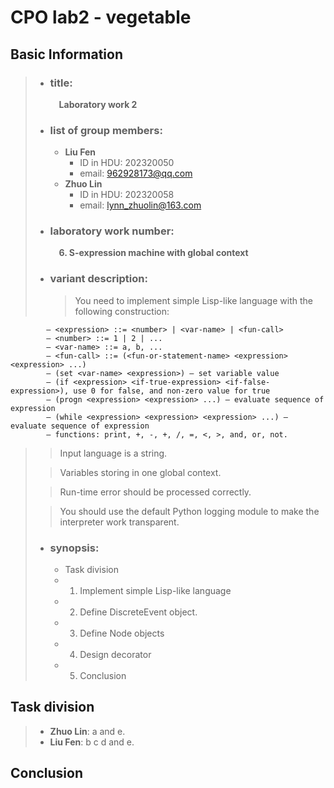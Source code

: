 # CPO lab2 - vegetable

## Basic Information
> - ### title:  
>   &emsp;**Laboratory work 2**
> - ### list of group members:  
>   - **Liu Fen**
>       - ID in HDU: 202320050
>       - email: 962928173@qq.com
>   - **Zhuo Lin**
>       - ID in HDU: 202320058
>       - email: lynn_zhuolin@163.com
> - ### laboratory work number:  
>   &emsp;**6. S-expression machine with global context**
> - ### variant description:  
>   >    You need to implement simple Lisp-like language with the following construction:
>   
            – <expression> ::= <number> | <var-name> | <fun-call>
            – <number> ::= 1 | 2 | ...
            – <var-name> ::= a, b, ...
            – <fun-call> ::= (<fun-or-statement-name> <expression> <expression> ...)
            – (set <var-name> <expression>) – set variable value
            – (if <expression> <if-true-expression> <if-false-expression>), use 0 for false, and non-zero value for true
            – (progn <expression> <expression> ...) – evaluate sequence of expression
            – (while <expression> <expression> <expression> ...) – evaluate sequence of expression
            – functions: print, +, -, +, /, =, <, >, and, or, not.
>   >    Input language is a string.
> 
>   >    Variables storing in one global context.
>   
>   >    Run-time error should be processed correctly.
>   
>   >    You should use the default Python logging module to make the interpreter work transparent.
> - ### synopsis:
>   - Task division
>   - 1. Implement simple Lisp-like language
>   - 2. Define DiscreteEvent object.
>   - 3. Define Node objects
>   - 4. Design decorator
>   - 5. Conclusion
## Task division
> - **Zhuo Lin**: a and e.
> - **Liu Fen**: b c d and e.

## Conclusion
> 
> 
